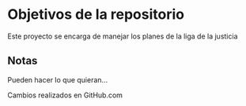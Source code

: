 # Objetivos de la repositorio

Este proyecto se encarga de manejar los planes de la liga de la justicia


## Notas
Pueden hacer lo que quieran...


Cambios realizados en GitHub.com
